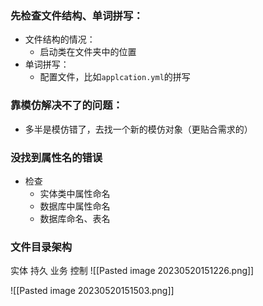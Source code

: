 ### 先检查文件结构、单词拼写：
- 文件结构的情况：
	- 启动类在文件夹中的位置
- 单词拼写：
	- 配置文件，比如`applcation.yml`的拼写

### 靠模仿解决不了的问题：
- 多半是模仿错了，去找一个新的模仿对象（更贴合需求的）
### 没找到属性名的错误
- 检查
	- 实体类中属性命名
	- 数据库中属性命名
	- 数据库命名、表名
### 文件目录架构
实体 持久 业务 控制
![[Pasted image 20230520151226.png]]

![[Pasted image 20230520151503.png]]





